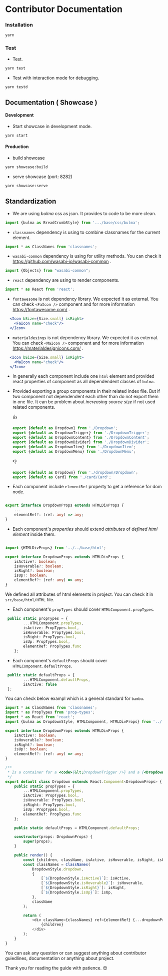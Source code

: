 # Contributor Documentation

### Installation

```bash
yarn
```

### Test

* Test.

```bash
yarn test
```

* Test with interaction mode for debugging.

```bash
yarn testd
```


## Documentation ( Showcase )

#### Development

* Start showcase in development mode.
```bash
yarn start
```

#### Production

* build showcase
```bash
yarn showcase:build
```

* serve showcase (port: 8282)
```bash
yarn showcase:serve
```


## Standardization

* We are using *bulma* css as json. It provides to code to be more clean.

```typescript
import {bulma as BreadCrumbStyle} from '.../base/css/bulma';
```


* `classnames` dependency is using to combine classnames for the current element.

```typescript
import * as ClassNames from 'classnames';
```

* `wasabi-common` dependency is using for utility methods. You can check it https://github.com/wasabi-io/wasabi-common .

```typescript
import {Objects} from "wasabi-common";
```

* `react` dependency are using to render components.

```typescript
import * as React from 'react';
```

* `fontawesome` is not dependency library. We expected it as external. You can check `<FaIcon />` component and for more information https://fontawesome.com/ .

```jsx
  <Icon bSize={Size.small} isRight>
    <FaIcon name="check"/>
  </Icon>
```

* `materialdesings` is not dependency library. We expected it as external. You can check `<MaIcon />` component and for more information https://materialdesignicons.com/ .

```jsx
  <Icon bSize={Size.small} isRight>
    <MaIcon name="check"/>
  </Icon>
```

* In generally each component include one `html` element and provided react properties of component as all dependendent classes of `bulma`.

* Provided exporting a group components in their related index file. But if two component not dependendent each other than do not export them in one file.
It can be problem about *increasing source size* if not used related components.

    :+1:

    ```typescript
    export {default as Dropdown} from './Dropdown';
    export {default as DropdownTrigger} from './DropdownTrigger';
    export {default as DropdownContent} from './DropdownContent';
    export {default as DropdownDivider} from './DropdownDivider';
    export {default as DropdownItem} from './DropdownItem';
    export {default as DropdownMenu} from './DropdownMenu';
    ```

    :-1:

    ```typescript
    export {default as Dropdown} from './dropdown/Dropdown';
    export {default as Card} from './card/Card';
    ```

* Each component include `elementRef` property to get a reference for dom node.

```typescript

export interface DropdownProps extends HTMLDivProps {
    ...
    elementRef?: (ref: any) => any;
}
```

* Each component's *properties* should extend *attributes* of *defined html element* inside them.

```typescript

import {HTMLDivProps} from '../../base/html';

export interface DropdownProps extends HTMLDivProps {
    isActive?: boolean;
    isHoverable?: boolean;
    isRight?: boolean;
    isUp?: boolean;
    elementRef?: (ref: any) => any;
}
```



We defined all attributes of html elements in project. You can check it in `src/base/html/HTML` file.
* Each component's `propTypes` should cover `HTMLComponent.propTypes`.

```typescript
 public static propTypes = {
        ...HTMLComponent.propTypes,
        isActive: PropTypes.bool,
        isHoverable: PropTypes.bool,
        isRight: PropTypes.bool,
        isUp: PropTypes.bool,
        elementRef: PropTypes.func
    };

```

* Each component's `defaultProps` should cover `HTMLComponent.defaultProps`.

```typescript
 public static defaultProps = {
        ...HTMLComponent.defaultProps,
        isActive: false
 };
```


You can check below exampl which is a general standard for `bambu`.

```typescript
import * as ClassNames from 'classnames';
import * as PropTypes from 'prop-types';
import * as React from 'react';
import {bulma as DropdownStyle, HTMLComponent, HTMLDivProps} from '../../';

export interface DropdownProps extends HTMLDivProps {
    isActive?: boolean;
    isHoverable?: boolean;
    isRight?: boolean;
    isUp?: boolean;
    elementRef?: (ref: any) => any;
}

/**
 * Is a container for a <code>{&lt;DropdownTrigger />} and a {<DropdownMenu /&gt;}</code>.
 */
export default class Dropdown extends React.Component<DropdownProps> {
    public static propTypes = {
        ...HTMLComponent.propTypes,
        isActive: PropTypes.bool,
        isHoverable: PropTypes.bool,
        isRight: PropTypes.bool,
        isUp: PropTypes.bool,
        elementRef: PropTypes.func
    };

    public static defaultProps = HTMLComponent.defaultProps;

    constructor(props: DropdownProps) {
        super(props);
    }

    public render() {
        const {children, className, isActive, isHoverable, isRight, isUp, elementRef, ...dropdownProps} = this.props;
        const classNames = ClassNames(
            DropdownStyle.dropdown,
            {
                [`${DropdownStyle.isActive}`]: isActive,
                [`${DropdownStyle.isHoverable}`]: isHoverable,
                [`${DropdownStyle.isRight}`]: isRight,
                [`${DropdownStyle.isUp}`]: isUp,
            },
            className
        );

        return (
            <div className={classNames} ref={elementRef} {...dropdownProps}>
                {children}
            </div>
        );
    }
}
```


You can ask any question or can suggest anything about contributor guiedlines, documentation or anything about project.

Thank you for reading the guide with patience. :blush:
